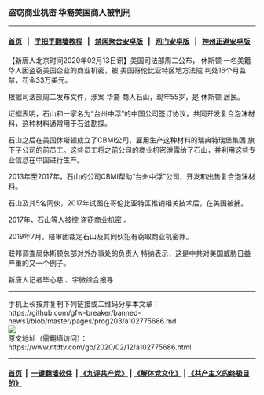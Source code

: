 ### 盗窃商业机密 华裔美国商人被判刑
------------------------

#### [首页](https://github.com/gfw-breaker/banned-news1/blob/master/README.md) &nbsp;&nbsp;|&nbsp;&nbsp; [手把手翻墙教程](https://github.com/gfw-breaker/guides/wiki) &nbsp;&nbsp;|&nbsp;&nbsp; [禁闻聚合安卓版](https://github.com/gfw-breaker/bn-android) &nbsp;&nbsp;|&nbsp;&nbsp; [网门安卓版](https://github.com/oGate2/oGate) &nbsp;&nbsp;|&nbsp;&nbsp; [神州正道安卓版](https://github.com/SzzdOgate/update) 



<div><div class="post_content" itemprop="articleBody">
 <p>
  【新唐人北京时间2020年02月13日讯】美国司法部周二公布，
  <ok href="https://www.ntdtv.com/gb/休斯顿.htm">
   休斯顿
  </ok>
  一名美籍华人因盗窃美国企业的商业机密，被
  <ok href="https://www.ntdtv.com/gb/美国哥伦比亚特区地方法院.htm">
   美国哥伦比亚特区地方法院
  </ok>
  判处16个月监禁，罚金33万美元。
 </p>
 <p>
  根据司法部周二发布文件，涉案
  <ok href="https://www.ntdtv.com/gb/华裔.htm">
   华裔
  </ok>
  商人石山，现年55岁，是
  <ok href="https://www.ntdtv.com/gb/休斯顿.htm">
   休斯顿
  </ok>
  居民。
 </p>
 <p>
  证据表明，石山和一家名为“台州中浮”的中国公司签订协议，共同开发复合泡沫材料，这种材料通常用于石油勘探。
 </p>
 <p>
  石山之后在美国休斯顿成立了CBMI公司，雇用生产这种材料的瑞典特瑞堡集团 旗下子公司的前员工。这些员工将之前公司的商业机密泄露给了石山，并利用这些专业信息在中国进行生产。
 </p>
 <p>
  2013年至2017年，石山的公司CBMI帮助“台州中浮”公司，开发和出售复合泡沫材料。
 </p>
 <p>
  石山及其5名同伙，2017年试图在哥伦比亚特区推销相关技术后，在美国被捕。
 </p>
 <p>
  2017年，石山等人被控
  <ok href="https://www.ntdtv.com/gb/盗窃商业机密.htm">
   盗窃商业机密
  </ok>
  。
 </p>
 <p>
  2019年7月，陪审团裁定石山及其同伙犯有窃取商业机密罪。
 </p>
 <p>
  联邦调查局休斯顿总部对外办事处的负责人 特纳表示，这是中共对美国威胁日益严重的又一个例子。
 </p>
 <p>
  新唐人记者毕心慈 、宇微综合报导
 </p>
 <div class="single_ad">
 </div>
</div>
</div>
<hr/>
手机上长按并复制下列链接或二维码分享本文章：<br/>
https://github.com/gfw-breaker/banned-news1/blob/master/pages/prog203/a102775686.md <br/>
<a href='https://github.com/gfw-breaker/banned-news1/blob/master/pages/prog203/a102775686.md'><img src='https://github.com/gfw-breaker/banned-news1/blob/master/pages/prog203/a102775686.md.png'/></a> <br/>
原文地址（需翻墙访问）：https://www.ntdtv.com/gb/2020/02/12/a102775686.html


------------------------
#### [首页](https://github.com/gfw-breaker/banned-news1/blob/master/README.md) &nbsp;|&nbsp; [一键翻墙软件](https://github.com/gfw-breaker/nogfw/blob/master/README.md) &nbsp;| [《九评共产党》](https://github.com/gfw-breaker/9ping.md/blob/master/README.md#九评之一评共产党是什么) | [《解体党文化》](https://github.com/gfw-breaker/jtdwh.md/blob/master/README.md) | [《共产主义的终极目的》](https://github.com/gfw-breaker/gczydzjmd.md/blob/master/README.md)


<img src='http://gfw-breaker.win/banned-news/pages/prog203/a102775686.md' width='0px' height='0px'/>